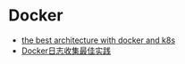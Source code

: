 # Docker 
  
 - [the best architecture with docker and k8s](https://hackernoon.com/the-best-architecture-with-docker-and-kubernetes-myth-or-reality-77b4f8f3804d)
 - [Docker日志收集最佳实践](https://yq.aliyun.com/articles/72700)